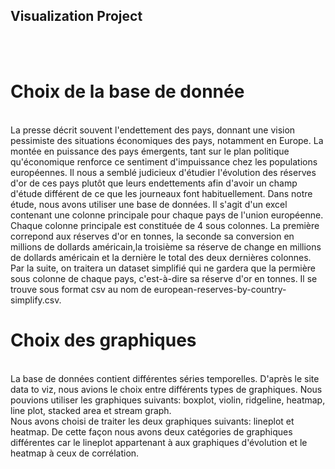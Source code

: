 ## Visualization Project
<br><br>
# Choix de la base de donnée
<br>
La presse décrit souvent l'endettement des pays, donnant une vision pessimiste des situations économiques des pays, notamment en Europe. La montée en puissance des pays émergents, tant sur le plan politique qu'économique renforce ce sentiment d'impuissance chez les populations européennes. Il nous a semblé judicieux d'étudier l'évolution des réserves d'or de ces pays plutôt que leurs endettements afin d'avoir un champ d'étude différent de ce que les journeaux font habituellement.
Dans notre étude, nous avons utiliser une base de données. Il s'agit d'un excel contenant une colonne principale pour chaque pays de l'union européenne. Chaque colonne principale est constituée de 4 sous colonnes. La première correpond aux réserves d'or en tonnes, la seconde sa conversion en millions de dollards américain,la troisième sa réserve de change en millions de dollards américain et la dernière le total des deux dernières colonnes.
<br>
Par la suite, on traitera un dataset simplifié qui ne gardera que la permière sous colonne de chaque pays, c'est-à-dire sa réserve d'or en tonnes. Il se trouve sous format csv au nom de european-reserves-by-country-simplify.csv.
<br>

# Choix des graphiques
<br>
La base de données contient différentes séries temporelles. D'après le site data to viz, nous avions le choix entre différents types de graphiques. Nous pouvions utiliser les graphiques suivants: boxplot, violin, ridgeline, heatmap, line plot, stacked area et stream graph.
<br>
Nous avons choisi de traiter les deux graphiques suivants: lineplot et heatmap. De cette façon nous avons deux catégories de graphiques différentes car le lineplot appartenant à aux graphiques d'évolution et le heatmap à ceux de corrélation.
<br>
